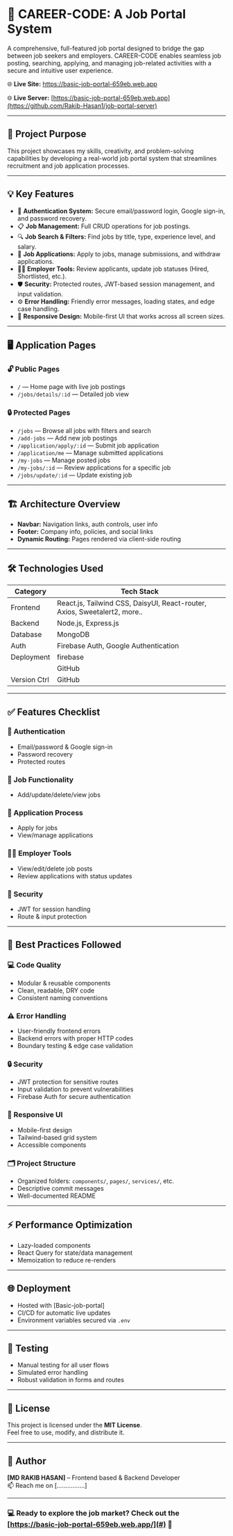# 💼 CAREER-CODE: A Job Portal System

A comprehensive, full-featured job portal designed to bridge the gap between job seekers and employers. CAREER-CODE enables seamless job posting, searching, applying, and managing job-related activities with a secure and intuitive user experience.

🌐 **Live Site:** https://basic-job-portal-659eb.web.app

🌐 **Live Server:** [https://basic-job-portal-659eb.web.app](https://github.com/Rakib-Hasan1/job-portal-server)

---

## 🌟 Project Purpose

This project showcases my skills, creativity, and problem-solving capabilities by developing a real-world job portal system that streamlines recruitment and job application processes.

---

## 💡 Key Features

- 🔐 **Authentication System:** Secure email/password login, Google sign-in, and password recovery.
- 📋 **Job Management:** Full CRUD operations for job postings.
- 🔍 **Job Search & Filters:** Find jobs by title, type, experience level, and salary.
- 📝 **Job Applications:** Apply to jobs, manage submissions, and withdraw applications.
- 🧑‍💼 **Employer Tools:** Review applicants, update job statuses (Hired, Shortlisted, etc.).
- 🛡️ **Security:** Protected routes, JWT-based session management, and input validation.
- ⚙️ **Error Handling:** Friendly error messages, loading states, and edge case handling.
- 📱 **Responsive Design:** Mobile-first UI that works across all screen sizes.

---

## 🖥️ Application Pages

### 🔓 Public Pages
- `/` — Home page with live job postings
- `/jobs/details/:id` — Detailed job view

### 🔒 Protected Pages
- `/jobs` — Browse all jobs with filters and search
- `/add-jobs` — Add new job postings
- `/application/apply/:id` — Submit job application
- `/application/me` — Manage submitted applications
- `/my-jobs` — Manage posted jobs
- `/my-jobs/:id` — Review applications for a specific job
- `/jobs/update/:id` — Update existing job

---

## 🏗️ Architecture Overview

- **Navbar:** Navigation links, auth controls, user info
- **Footer:** Company info, policies, and social links
- **Dynamic Routing:** Pages rendered via client-side routing

---

## 🛠️ Technologies Used

| Category     | Tech Stack                                                               |
|--------------|--------------------------------------------------------------------------|
| Frontend     | React.js, Tailwind CSS, DaisyUI, React-router, Axios, Sweetalert2, more..|
| Backend      | Node.js, Express.js                                                      |
| Database     | MongoDB                                                                  |
| Auth         | Firebase Auth, Google Authentication                                     |
| Deployment   | firebase                                                                 |
|  | GitHub                                                                               |
| Version Ctrl | GitHub                                                                   |

---

## ✅ Features Checklist

### 🔐 Authentication
- Email/password & Google sign-in
- Password recovery
- Protected routes

### 🧰 Job Functionality
- Add/update/delete/view jobs

### 📝 Application Process
- Apply for jobs
- View/manage applications

### 🧑‍💼 Employer Tools
- View/edit/delete job posts
- Review applications with status updates

### 🔐 Security
- JWT for session handling
- Route & input protection

---

## 🧼 Best Practices Followed

### 💻 Code Quality
- Modular & reusable components
- Clean, readable, DRY code
- Consistent naming conventions

### ⚠️ Error Handling
- User-friendly frontend errors
- Backend errors with proper HTTP codes
- Boundary testing & edge case validation

### 🔒 Security
- JWT protection for sensitive routes
- Input validation to prevent vulnerabilities
- Firebase Auth for secure authentication

### 📱 Responsive UI
- Mobile-first design
- Tailwind-based grid system
- Accessible components

### 🗂️ Project Structure
- Organized folders: `components/`, `pages/`, `services/`, etc.
- Descriptive commit messages
- Well-documented README

---

## ⚡ Performance Optimization

- Lazy-loaded components
- React Query for state/data management
- Memoization to reduce re-renders

---

## 🌐 Deployment

- Hosted with [Basic-job-portal]
- CI/CD for automatic live updates
- Environment variables secured via `.env`

---

## 🧪 Testing

- Manual testing for all user flows
- Simulated error handling
- Robust validation in forms and routes

---

## 📜 License

This project is licensed under the **MIT License**.  
Feel free to use, modify, and distribute it.

---

## 🙌 Author

**[MD RAKIB HASAN]** – Frontend based & Backend Developer  
📫 Reach me on [................]

---

### 💻 Ready to explore the job market? Check out the [https://basic-job-portal-659eb.web.app/](#) 🔗
